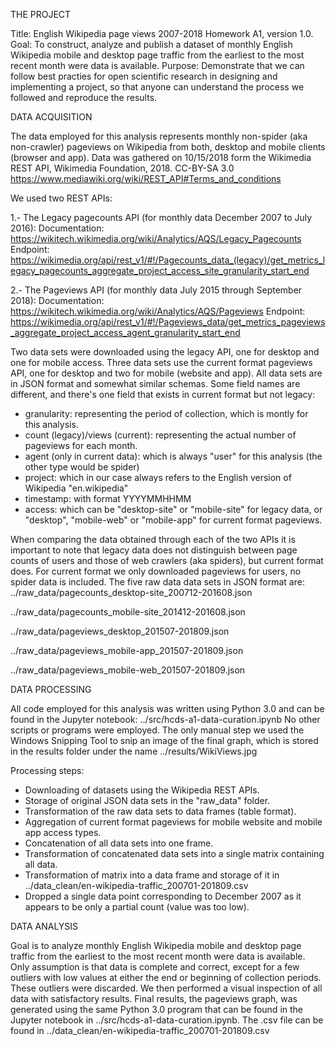 THE PROJECT

Title: English Wikipedia page views 2007-2018
Homework A1, version 1.0.
Goal: To construct, analyze and publish a dataset of monthly English Wikipedia mobile and desktop page traffic from the earliest to the most recent month were data is available.
Purpose: Demonstrate that we can follow best practies for open scientific research in designing and implementing a project, so that anyone can understand the process we followed and reproduce the results.

DATA ACQUISITION

The data employed for this analysis represents monthly non-spider (aka non-crawler) pageviews on Wikipedia from both, desktop and mobile clients (browser and app).
Data was gathered on 10/15/2018 form the Wikimedia REST API, Wikimedia Foundation, 2018. CC-BY-SA 3.0 https://www.mediawiki.org/wiki/REST_API#Terms_and_conditions

We used two REST APIs:

1.- The Legacy pagecounts API (for monthly data December 2007 to July 2016): 
Documentation: https://wikitech.wikimedia.org/wiki/Analytics/AQS/Legacy_Pagecounts
Endpoint: https://wikimedia.org/api/rest_v1/#!/Pagecounts_data_(legacy)/get_metrics_legacy_pagecounts_aggregate_project_access_site_granularity_start_end

2.- The Pageviews API (for monthly data July 2015 through September 2018):
Documentation: https://wikitech.wikimedia.org/wiki/Analytics/AQS/Pageviews
Endpoint: https://wikimedia.org/api/rest_v1/#!/Pageviews_data/get_metrics_pageviews_aggregate_project_access_agent_granularity_start_end

Two data sets were downloaded using the legacy API, one for desktop and one for mobile access. 
Three data sets use the current format pageviews API, one for desktop and two for mobile (website and app).
All data sets are in JSON format and somewhat similar schemas. Some field names are different, and there's one field that exists in current format but not legacy:
- granularity: representing the period of collection, which is montly for this analysis.
- count (legacy)/views (current): representing the actual number of pageviews for each month.
- agent (only in current data): which is always "user" for this analysis (the other type would be spider)
- project: which in our case always refers to the English version of Wikipedia "en.wikipedia"
- timestamp: with format YYYYMMHHMM
- access: which can be "desktop-site" or "mobile-site" for legacy data, or "desktop", "mobile-web" or "mobile-app" for current format pageviews.
 
When comparing the data obtained through each of the two APIs it is important to note that legacy data does not distinguish between page counts of users and those of web crawlers (aka spiders), but current format does.
For current format we only downloaded pageviews for users, no spider data is included.
The five raw data data sets in JSON format are:
../raw_data/pagecounts_desktop-site_200712-201608.json

../raw_data/pagecounts_mobile-site_201412-201608.json

../raw_data/pageviews_desktop_201507-201809.json

../raw_data/pageviews_mobile-app_201507-201809.json

../raw_data/pageviews_mobile-web_201507-201809.json
 
DATA PROCESSING

All code employed for this analysis was written using Python 3.0 and can be found in the Jupyter notebook: ../src/hcds-a1-data-curation.ipynb
No other scripts or programs were employed. 
The only manual step we used the Windows Snipping Tool to snip an image of the final graph, which is stored in the results folder under the name ../results/WikiViews.jpg

Processing steps:
- Downloading of datasets using the Wikipedia REST APIs.
- Storage of original JSON data sets in the "raw_data" folder.
- Transformation of the raw data sets to data frames (table format).
- Aggregation of current format pageviews for mobile website and mobile app access types.
- Concatenation of all data sets into one frame.
- Transformation of concatenated data sets into a single matrix containing all data.
- Transformation of matrix into a data frame and storage of it in ../data_clean/en-wikipedia-traffic_200701-201809.csv
- Dropped a single data point corresponding to December 2007 as it appears to be only a partial count (value was too low).

DATA ANALYSIS

Goal is to analyze monthly English Wikipedia mobile and desktop page traffic from the earliest to the most recent month were data is available.
Only assumption is that data is complete and correct, except for a few outliers with low values at either the end or beginning of collection periods. 
These outliers were discarded. We then performed a visual inspection of all data with satisfactory results. 
Final results, the pageviews graph, was generated using the same Python 3.0 program that can be found in the Jupyter notebook in ../src/hcds-a1-data-curation.ipynb.
The .csv file can be found in ../data_clean/en-wikipedia-traffic_200701-201809.csv
